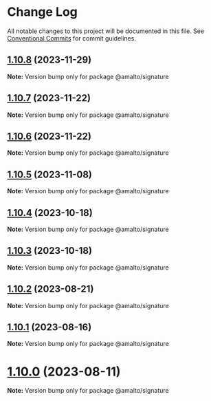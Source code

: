 # Change Log

All notable changes to this project will be documented in this file.
See [Conventional Commits](https://conventionalcommits.org) for commit guidelines.

## [1.10.8](https://github.com/amalto/platform6-ui-components/compare/@amalto/signature@1.10.7...@amalto/signature@1.10.8) (2023-11-29)

**Note:** Version bump only for package @amalto/signature

## [1.10.7](https://github.com/amalto/platform6-ui-components/compare/@amalto/signature@1.10.6...@amalto/signature@1.10.7) (2023-11-22)

**Note:** Version bump only for package @amalto/signature

## [1.10.6](https://github.com/amalto/platform6-ui-components/compare/@amalto/signature@1.10.5...@amalto/signature@1.10.6) (2023-11-22)

**Note:** Version bump only for package @amalto/signature

## [1.10.5](https://github.com/amalto/platform6-ui-components/compare/@amalto/signature@1.10.4...@amalto/signature@1.10.5) (2023-11-08)

**Note:** Version bump only for package @amalto/signature

## [1.10.4](https://github.com/amalto/platform6-ui-components/compare/@amalto/signature@1.10.3...@amalto/signature@1.10.4) (2023-10-18)

**Note:** Version bump only for package @amalto/signature

## [1.10.3](https://github.com/amalto/platform6-ui-components/compare/@amalto/signature@1.10.2...@amalto/signature@1.10.3) (2023-10-18)

**Note:** Version bump only for package @amalto/signature

## [1.10.2](https://github.com/amalto/platform6-ui-components/compare/@amalto/signature@1.10.1...@amalto/signature@1.10.2) (2023-08-21)

**Note:** Version bump only for package @amalto/signature

## [1.10.1](https://github.com/amalto/platform6-ui-components/compare/@amalto/signature@1.10.0...@amalto/signature@1.10.1) (2023-08-16)

**Note:** Version bump only for package @amalto/signature

# [1.10.0](https://github.com/amalto/platform6-ui-components/compare/@amalto/signature@1.9.98...@amalto/signature@1.10.0) (2023-08-11)

**Note:** Version bump only for package @amalto/signature
